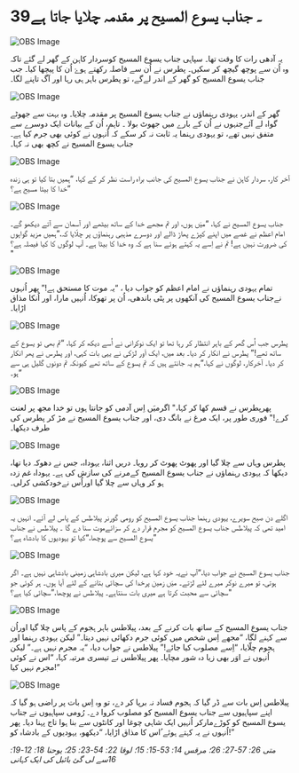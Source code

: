 # 39۔ جناب یسوع المسیح پر مقدمہ چلایا جاتا ہے

![OBS Image](https://cdn.door43.org/obs/jpg/360px/obs-en-39-01.jpg)

یہ آدھی رات کا وقت تھا۔ سپاہی جناب یسوع المسیح کوسردار کاہن کے گھر لے گئے تاکہ وہ اُن سے پوچھ گیچھ کر سکیں۔ پطرس نے اُن سے فاصلہ رکھتے ہوۓ اُن کا پیچھا کیا۔ جب جناب یسوع المسیح کو گھر کے اندر لےگے، تو پطرس باہر ہی رہا اور آگ تاپنے لگا۔

![OBS Image](https://cdn.door43.org/obs/jpg/360px/obs-en-39-02.jpg)

گھر کے اندر، یہودی رہنماؤں نے جناب یسوع المسیح پر مقدمہ چلایا۔ وہ بہت سے جھوٹے گواہ لے آئےجنہوں نے اُن کے بارے میں جھوٹ بولا ۔ تاہم، اُن کے بیانات ایک دوسرے سے متفق نہیں تھے، تو یہودی رہنما یہ ثابت نہ کر سکے کہ اُنہوں نے کوئی بھی جرم کیا ہے۔ جناب یسوع المسیح نے کچھ بھی نہ کہا۔

![OBS Image](https://cdn.door43.org/obs/jpg/360px/obs-en-39-03.jpg)

آخر کار، سردار کاہن نے جناب یسوع المسیح کی جانب براہ راست نظر کر کے کہا، “ہمیں بتا کیا تو ہی زندہ خدا کا بیٹا مسیح ہے؟”

![OBS Image](https://cdn.door43.org/obs/jpg/360px/obs-en-39-04.jpg)

جناب یسوع المسیح نے کہا، “میَں ہوں، اور تم مجھے خدا کے ساتھ بیٹھے اور آسمان سے آتے دیکھو گے۔ امام اعظم نے غصے میں اپنے کپڑے پھاڑ ڈالے اور دوسرے مذہبی رہنماؤں پر چلّایا کہ،”ہمیں مزید گواہوں کی ضرورت نہیں ہے! تم نے اِسے یہ کہتے ہوئے سنا ہے کہ وہ خدا کا بیٹا ہے۔ آپ لوگوں کا کیا فیصلہ ہے؟ "

![OBS Image](https://cdn.door43.org/obs/jpg/360px/obs-en-39-05.jpg)

تمام یہودی رہنماؤں نے امام اعظم کو جواب دیا ، “یہ موت کا مستحق ہے!” پھر اُنہوں نےجناب یسوع المسیح کی آنکھوں پر پٹی باندھی، اُن پر تھوکا، اُنہیں مارا، اور اُنکا مذاق اڑایا۔

![OBS Image](https://cdn.door43.org/obs/jpg/360px/obs-en-39-06.jpg)

پطرس جب اُس گھر کے باہر انتظار کر رہا تھا تو ایک نوکرانی نے اُسے دیکھ کر کہا، “تم بھی تو یسوع کے ساتھ تھے!” پطرس نے انکار کر دیا۔ بعد میں، ایک اَور لڑکی نے یہی بات کہی، اور پطرس نے پھر انکار کر دیا۔ آخرکار، لوگوں نے کہا،“ہم یہ جانتے ہیں کہ تم یسوع کے ساتھ تھے کیونکہ تم دونوں گلیل ہی سے ہو۔”

![OBS Image](https://cdn.door43.org/obs/jpg/360px/obs-en-39-07.jpg)

پھرپطرس نے قسم کھا کر کہا،" اگرمیَں اِس آدمی کو جانتا ہوں تو خدا مجھ پر لعنت کرے!" فوری طور پر، ایک مرغ نے بانگ دی، اور جناب یسوع المسیح نے مڑ کر پطرس کی طرف دیکھا۔

![OBS Image](https://cdn.door43.org/obs/jpg/360px/obs-en-39-08.jpg)

پطرس وہاں سے چلا گیا اور پھوٹ پھوٹ کر رویا۔ دریں اثنا، یہوداہ، جس نے دھوکہ دیا تھا، دیکھا کہ یہودی رہنماؤں نے جناب یسوع المسیح کےمرنے کی سازش کی ہے۔ یہوداہ غم زدہ ہو کر وہاں سے چلا گیا اوراُس نےخودکشی کرلی۔

![OBS Image](https://cdn.door43.org/obs/jpg/360px/obs-en-39-09.jpg)

اگلے دن صبح سویرے، یہودی رہنما جناب یسوع المسیح کو رومی گورنر پیلاطس کے پاس لے آئے۔ انہیں یہ امید تھی کہ پیلاطس جناب یسوع المسیح کو مجرم قرار دے کر سزائےموت سنا دے گا ۔ پیلاطس نے جناب یسوع المسیح سے پوچھا،“کیا تو یہودیوں کا بادشاہ ہے؟”

![OBS Image](https://cdn.door43.org/obs/jpg/360px/obs-en-39-10.jpg)

جناب یسوع المسیح نے جواب دیا،“آپ نےیہ خود کہا ہے، لیکن میری بادشاہی زمینی بادشاہی نہیں ہے۔ اگر ہوتی، تو میرے نوکر میرے لئے لڑتے۔ میَں زمین پرخدا کی سچائی بتانے کے لئے آیا ہوں۔ ہر کوئی جو سچائی سے محبت کرتا ہے میری بات سنتاہے۔ پیلاطس نے پوچھا،”سچائی کیا ہے؟"

![OBS Image](https://cdn.door43.org/obs/jpg/360px/obs-en-39-11.jpg)

جناب یسوع المسیح کے ساتھ بات کرنے کے بعد، پیلاطس باہر ہجوم کے پاس چلا گیا اوراُن سے کہنے لگا، “مجھے اِس شخص میں کوئی جرم دکھائی نہیں دیتا۔” لیکن یہودی رہنما اور ہجوم چلّایا، “اِسے مصلوب کیا جائے!” پیلاطس نے جواب دیا، “یہ مجرم نہیں ہے۔” لیکن اُنہوں نے اوَر بھی زیا دہ شور مچایا۔ پھر پیلاطس نے تیسری مرتبہ کہا، “اس نے کوئی مجرم نہیں کیا!”

![OBS Image](https://cdn.door43.org/obs/jpg/360px/obs-en-39-12.jpg)

پیلاطس اِس بات سے ڈر گیا کہ ہجوم فساد نہ برپا کر دے، تو وہ اِس بات پر راضی ہو گیا کہ اپنے سپاہیوں سے جناب یسوع المسیح کو مصلوب کروا دے۔ رُومی سپاہیوں نے جناب یسوع المسیح کو کوڑےمارکر اُنہیں ایک شاہی چوغا اور کانٹوں سے بنا ہوا تاج پہنا دیا۔ پھر اُنہوں نے یہ کہتے ہوئے ُاس کا مذاق اڑایا، “دیکھو، یہودیوں کے بادشاہ کو!”

_متی 26: 57-27: 26؛ مرقس 14: 53-15: 15؛ لوقا 22: 54-23: 25؛ یوحنا 18: 12-19: 16سے لی گئ بائبل کی ایک کہانی_
